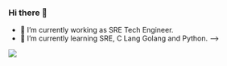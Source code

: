 ### Hi there 👋

- 🔭 I’m currently working as SRE Tech Engineer.
- 🌱 I’m currently learning SRE, C Lang Golang and Python.
-->


<a href="https://github.com/ewertonnunes" alt="github" target="_blank">
<img src="https://img.shields.io/badge/GitHub-000000?&style=flat-square&logo=GitHub&logoColor=white">
</a>
